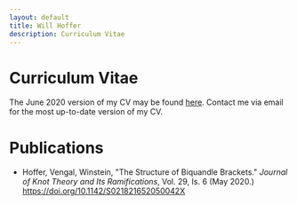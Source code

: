 ```yaml
---
layout: default
title: Will Hoffer
description: Curriculum Vitae
---
```


# Curriculum Vitae

The June 2020 version of my CV may be found [here](https://willhoffer.com/uploads/media/default/Curriculum%20Vitae%20of%20Will%20Hoffer%2C%202020.pdf). Contact me via email for the most up-to-date version of my CV.

# Publications

- Hoffer, Vengal, Winstein, "The Structure of Biquandle Brackets." *Journal of Knot Theory and Its Ramifications*, Vol. 29, Is. 6 (May 2020.)  https://doi.org/10.1142/S021821652050042X
